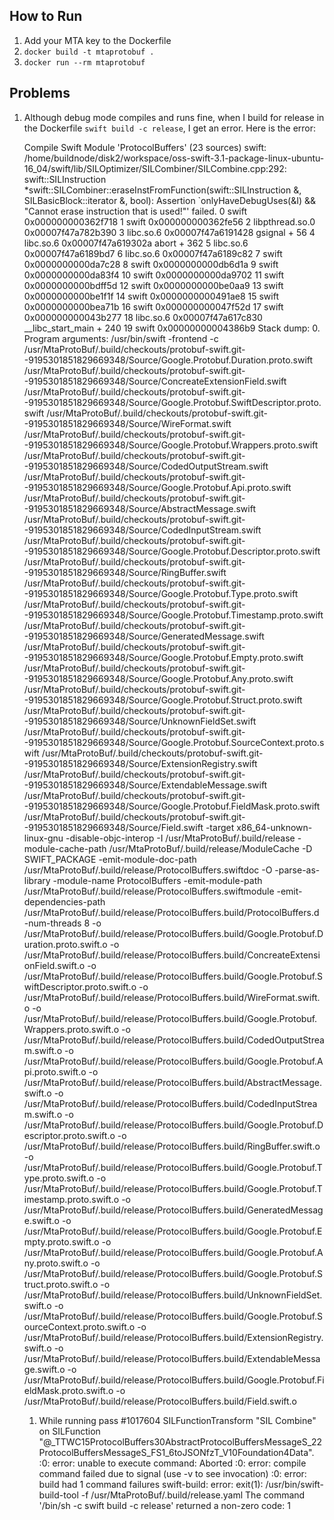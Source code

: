 How to Run
----------

1. Add your MTA key to the Dockerfile
2. `docker build -t mtaprotobuf .`
3. `docker run --rm mtaprotobuf`


Problems
--------

1. Although debug mode compiles and runs fine, when I build for release in the Dockerfile `swift build -c release`, I get an error. Here is the error:

    Compile Swift Module 'ProtocolBuffers' (23 sources)
    swift: /home/buildnode/disk2/workspace/oss-swift-3.1-package-linux-ubuntu-16_04/swift/lib/SILOptimizer/SILCombiner/SILCombine.cpp:292: swift::SILInstruction *swift::SILCombiner::eraseInstFromFunction(swift::SILInstruction &, SILBasicBlock::iterator &, bool): Assertion `onlyHaveDebugUses(&I) && "Cannot erase instruction that is used!"' failed.
    0  swift           0x000000000362f718
    1  swift           0x000000000362fe56
    2  libpthread.so.0 0x00007f47a782b390
    3  libc.so.6       0x00007f47a6191428 gsignal + 56
    4  libc.so.6       0x00007f47a619302a abort + 362
    5  libc.so.6       0x00007f47a6189bd7
    6  libc.so.6       0x00007f47a6189c82
    7  swift           0x0000000000da7c28
    8  swift           0x0000000000db6d1a
    9  swift           0x0000000000da83f4
    10 swift           0x0000000000da9702
    11 swift           0x0000000000bdff5d
    12 swift           0x0000000000be0aa9
    13 swift           0x0000000000be1f1f
    14 swift           0x0000000000491ae8
    15 swift           0x0000000000bea71b
    16 swift           0x000000000047f52d
    17 swift           0x000000000043b277
    18 libc.so.6       0x00007f47a617c830 __libc_start_main + 240
    19 swift           0x00000000004386b9
    Stack dump:
    0.	Program arguments: /usr/bin/swift -frontend -c /usr/MtaProtoBuf/.build/checkouts/protobuf-swift.git--9195301851829669348/Source/Google.Protobuf.Duration.proto.swift /usr/MtaProtoBuf/.build/checkouts/protobuf-swift.git--9195301851829669348/Source/ConcreateExtensionField.swift /usr/MtaProtoBuf/.build/checkouts/protobuf-swift.git--9195301851829669348/Source/Google.Protobuf.SwiftDescriptor.proto.swift /usr/MtaProtoBuf/.build/checkouts/protobuf-swift.git--9195301851829669348/Source/WireFormat.swift /usr/MtaProtoBuf/.build/checkouts/protobuf-swift.git--9195301851829669348/Source/Google.Protobuf.Wrappers.proto.swift /usr/MtaProtoBuf/.build/checkouts/protobuf-swift.git--9195301851829669348/Source/CodedOutputStream.swift /usr/MtaProtoBuf/.build/checkouts/protobuf-swift.git--9195301851829669348/Source/Google.Protobuf.Api.proto.swift /usr/MtaProtoBuf/.build/checkouts/protobuf-swift.git--9195301851829669348/Source/AbstractMessage.swift /usr/MtaProtoBuf/.build/checkouts/protobuf-swift.git--9195301851829669348/Source/CodedInputStream.swift /usr/MtaProtoBuf/.build/checkouts/protobuf-swift.git--9195301851829669348/Source/Google.Protobuf.Descriptor.proto.swift /usr/MtaProtoBuf/.build/checkouts/protobuf-swift.git--9195301851829669348/Source/RingBuffer.swift /usr/MtaProtoBuf/.build/checkouts/protobuf-swift.git--9195301851829669348/Source/Google.Protobuf.Type.proto.swift /usr/MtaProtoBuf/.build/checkouts/protobuf-swift.git--9195301851829669348/Source/Google.Protobuf.Timestamp.proto.swift /usr/MtaProtoBuf/.build/checkouts/protobuf-swift.git--9195301851829669348/Source/GeneratedMessage.swift /usr/MtaProtoBuf/.build/checkouts/protobuf-swift.git--9195301851829669348/Source/Google.Protobuf.Empty.proto.swift /usr/MtaProtoBuf/.build/checkouts/protobuf-swift.git--9195301851829669348/Source/Google.Protobuf.Any.proto.swift /usr/MtaProtoBuf/.build/checkouts/protobuf-swift.git--9195301851829669348/Source/Google.Protobuf.Struct.proto.swift /usr/MtaProtoBuf/.build/checkouts/protobuf-swift.git--9195301851829669348/Source/UnknownFieldSet.swift /usr/MtaProtoBuf/.build/checkouts/protobuf-swift.git--9195301851829669348/Source/Google.Protobuf.SourceContext.proto.swift /usr/MtaProtoBuf/.build/checkouts/protobuf-swift.git--9195301851829669348/Source/ExtensionRegistry.swift /usr/MtaProtoBuf/.build/checkouts/protobuf-swift.git--9195301851829669348/Source/ExtendableMessage.swift /usr/MtaProtoBuf/.build/checkouts/protobuf-swift.git--9195301851829669348/Source/Google.Protobuf.FieldMask.proto.swift /usr/MtaProtoBuf/.build/checkouts/protobuf-swift.git--9195301851829669348/Source/Field.swift -target x86_64-unknown-linux-gnu -disable-objc-interop -I /usr/MtaProtoBuf/.build/release -module-cache-path /usr/MtaProtoBuf/.build/release/ModuleCache -D SWIFT_PACKAGE -emit-module-doc-path /usr/MtaProtoBuf/.build/release/ProtocolBuffers.swiftdoc -O -parse-as-library -module-name ProtocolBuffers -emit-module-path /usr/MtaProtoBuf/.build/release/ProtocolBuffers.swiftmodule -emit-dependencies-path /usr/MtaProtoBuf/.build/release/ProtocolBuffers.build/ProtocolBuffers.d -num-threads 8 -o /usr/MtaProtoBuf/.build/release/ProtocolBuffers.build/Google.Protobuf.Duration.proto.swift.o -o /usr/MtaProtoBuf/.build/release/ProtocolBuffers.build/ConcreateExtensionField.swift.o -o /usr/MtaProtoBuf/.build/release/ProtocolBuffers.build/Google.Protobuf.SwiftDescriptor.proto.swift.o -o /usr/MtaProtoBuf/.build/release/ProtocolBuffers.build/WireFormat.swift.o -o /usr/MtaProtoBuf/.build/release/ProtocolBuffers.build/Google.Protobuf.Wrappers.proto.swift.o -o /usr/MtaProtoBuf/.build/release/ProtocolBuffers.build/CodedOutputStream.swift.o -o /usr/MtaProtoBuf/.build/release/ProtocolBuffers.build/Google.Protobuf.Api.proto.swift.o -o /usr/MtaProtoBuf/.build/release/ProtocolBuffers.build/AbstractMessage.swift.o -o /usr/MtaProtoBuf/.build/release/ProtocolBuffers.build/CodedInputStream.swift.o -o /usr/MtaProtoBuf/.build/release/ProtocolBuffers.build/Google.Protobuf.Descriptor.proto.swift.o -o /usr/MtaProtoBuf/.build/release/ProtocolBuffers.build/RingBuffer.swift.o -o /usr/MtaProtoBuf/.build/release/ProtocolBuffers.build/Google.Protobuf.Type.proto.swift.o -o /usr/MtaProtoBuf/.build/release/ProtocolBuffers.build/Google.Protobuf.Timestamp.proto.swift.o -o /usr/MtaProtoBuf/.build/release/ProtocolBuffers.build/GeneratedMessage.swift.o -o /usr/MtaProtoBuf/.build/release/ProtocolBuffers.build/Google.Protobuf.Empty.proto.swift.o -o /usr/MtaProtoBuf/.build/release/ProtocolBuffers.build/Google.Protobuf.Any.proto.swift.o -o /usr/MtaProtoBuf/.build/release/ProtocolBuffers.build/Google.Protobuf.Struct.proto.swift.o -o /usr/MtaProtoBuf/.build/release/ProtocolBuffers.build/UnknownFieldSet.swift.o -o /usr/MtaProtoBuf/.build/release/ProtocolBuffers.build/Google.Protobuf.SourceContext.proto.swift.o -o /usr/MtaProtoBuf/.build/release/ProtocolBuffers.build/ExtensionRegistry.swift.o -o /usr/MtaProtoBuf/.build/release/ProtocolBuffers.build/ExtendableMessage.swift.o -o /usr/MtaProtoBuf/.build/release/ProtocolBuffers.build/Google.Protobuf.FieldMask.proto.swift.o -o /usr/MtaProtoBuf/.build/release/ProtocolBuffers.build/Field.swift.o 
    1.	While running pass #1017604 SILFunctionTransform "SIL Combine" on SILFunction "@_TTWC15ProtocolBuffers30AbstractProtocolBuffersMessageS_22ProtocolBuffersMessageS_FS1_6toJSONfzT_V10Foundation4Data".
    <unknown>:0: error: unable to execute command: Aborted
    <unknown>:0: error: compile command failed due to signal (use -v to see invocation)
    <unknown>:0: error: build had 1 command failures
    swift-build: error: exit(1): /usr/bin/swift-build-tool -f /usr/MtaProtoBuf/.build/release.yaml
    The command '/bin/sh -c swift build -c release' returned a non-zero code: 1
    